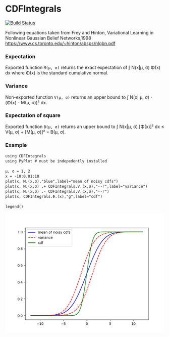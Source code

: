 # CDFIntegrals

[![Build Status](https://github.com/ngiann/CDFIntegrals.jl/actions/workflows/CI.yml/badge.svg?branch=main)](https://github.com/ngiann/CDFIntegrals.jl/actions/workflows/CI.yml?query=branch%3Amain)

Following equations taken from Frey and Hinton, 
Variational Learning in Nonlinear Gaussian Belief Networks,1998
https://www.cs.toronto.edu/~hinton/absps/nlgbn.pdf

### Expectation
Exported function `M(μ, σ)` returns the exact expectation  of ∫ N(x|μ, σ) Φ(x) dx where Φ(x) is the standard cumulative normal.

### Variance
Non-exported function `V(μ, σ)` returns an upper bound to ∫ N(x| μ, σ) ⋅ (Φ(x) - M(μ, σ))² dx.

### Expectation of square
Exported function `B(μ, σ)` returns an upper bound to ∫ N(x|μ, σ) [Φ(x)]² dx ≤ V(μ, σ) + [M(μ, σ)]² = B(μ, σ).

### Example

```
using CDFIntegrals
using PyPlot # must be indepedently installed

μ, σ = 1, 2
x = -10:0.01:10
plot(x, M.(x,σ),"blue",label="mean of noisy cdfs")
plot(x, M.(x,σ) .+ CDFIntegrals.V.(x,σ),"--r",label="variance")
plot(x, M.(x,σ) .- CDFIntegrals.V.(x,σ),"--r")
plot(x, CDFIntegrals.Φ.(x),"g",label="cdf")

legend()
```
![example](cdf_with_interval.png)
